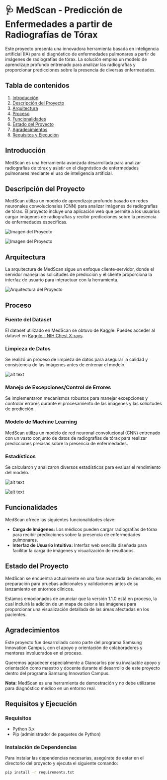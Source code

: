 # 🩺 MedScan - Predicción de Enfermedades a partir de Radiografías de Tórax

Este proyecto presenta una innovadora herramienta basada en inteligencia artificial (IA) para el diagnóstico de enfermedades pulmonares a partir de imágenes de radiografías de tórax. La solución emplea un modelo de aprendizaje profundo entrenado para analizar las radiografías y proporcionar predicciones sobre la presencia de diversas enfermedades.

## Tabla de contenidos

1. [Introducción](#introducción)
2. [Descripción del Proyecto](#descripción-del-proyecto)
3. [Arquitectura](#arquitectura)
4. [Proceso](#proceso)
5. [Funcionalidades](#funcionalidades)
6. [Estado del Proyecto](#estado-del-proyecto)
7. [Agradecimientos](#agradecimientos)
8. [Requisitos y Ejecución](#requisitos-y-ejecución)

## Introducción

MedScan es una herramienta avanzada desarrollada para analizar radiografías de tórax y asistir en el diagnóstico de enfermedades pulmonares mediante el uso de inteligencia artificial.

## Descripción del Proyecto

MedScan utiliza un modelo de aprendizaje profundo basado en redes neuronales convolucionales (CNN) para analizar imágenes de radiografías de tórax. El proyecto incluye una aplicación web que permite a los usuarios cargar imágenes de radiografías y recibir predicciones sobre la presencia de enfermedades específicas.

![Imagen del Proyecto](./public/assets/img/image.png)

![Imagen del Proyecto](./public/assets/img/image-1.png)

## Arquitectura

La arquitectura de MedScan sigue un enfoque cliente-servidor, donde el servidor maneja las solicitudes de predicción y el cliente proporciona la interfaz de usuario para interactuar con la herramienta.

![Arquitectura del Proyecto](/public/assets/img/Arqi.png)

## Proceso

### Fuente del Dataset

El dataset utilizado en MedScan se obtuvo de Kaggle. Puedes acceder al dataset en [Kaggle - NIH Chest X-rays](https://www.kaggle.com/datasets/nih-chest-xrays/data/data).

### Limpieza de Datos

Se realizó un proceso de limpieza de datos para asegurar la calidad y consistencia de las imágenes antes de entrenar el modelo.

![alt text](./public/assets/img/limpieza2.jpg)

### Manejo de Excepciones/Control de Errores

Se implementaron mecanismos robustos para manejar excepciones y controlar errores durante el procesamiento de las imágenes y las solicitudes de predicción.

### Modelo de Machine Learning

MedScan utiliza un modelo de red neuronal convolucional (CNN) entrenado con un vasto conjunto de datos de radiografías de tórax para realizar predicciones precisas sobre la presencia de enfermedades.

### Estadísticos

Se calcularon y analizaron diversos estadísticos para evaluar el rendimiento del modelo.

![alt text](./public/assets/img/limpieza.jpg)

![alt text](./public/assets/img/limpieza1.jpg)

## Funcionalidades

MedScan ofrece las siguientes funcionalidades clave:

- **Carga de Imágenes:** Los médicos pueden cargar radiografías de tórax para recibir predicciones sobre la presencia de enfermedades pulmonares.
- **Interfaz de Usuario Intuitiva:** Interfaz web sencilla diseñada para facilitar la carga de imágenes y visualización de resultados.

## Estado del Proyecto

MedScan se encuentra actualmente en una fase avanzada de desarrollo, en preparación para pruebas adicionales y validaciones antes de su lanzamiento en entornos clínicos.

Estamos emocionados de anunciar que la versión 1.1.0 está en proceso, la cual incluirá la adición de un mapa de calor a las imágenes para proporcionar una visualización detallada de las áreas afectadas en los pacientes.

## Agradecimientos

Este proyecto fue desarrollado como parte del programa Samsung Innovation Campus, con el apoyo y orientación de colaboradores y mentores involucrados en el proceso.

Queremos agradecer especialmente a Giancarlos por su invaluable apoyo y orientación como maestro y docente durante el desarrollo de este proyecto dentro del programa Samsung Innovation Campus.

**Nota:** MedScan es una herramienta de demostración y no debe utilizarse para diagnóstico médico en un entorno real.

## Requisitos y Ejecución

### Requisitos

- Python 3.x
- Pip (administrador de paquetes de Python)

### Instalación de Dependencias

Para instalar las dependencias necesarias, asegúrate de estar en el directorio del proyecto y ejecuta el siguiente comando:

```sh
pip install -r requirements.txt
